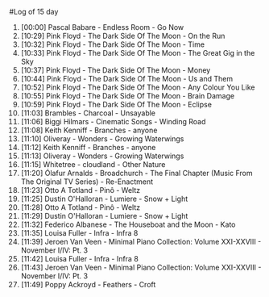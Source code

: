 #Log of 15 day

1. [00:00] Pascal Babare - Endless Room - Go Now
1. [10:29] Pink Floyd - The Dark Side Of The Moon - On the Run
1. [10:32] Pink Floyd - The Dark Side Of The Moon - Time
1. [10:33] Pink Floyd - The Dark Side Of The Moon - The Great Gig in the Sky
1. [10:37] Pink Floyd - The Dark Side Of The Moon - Money
1. [10:44] Pink Floyd - The Dark Side Of The Moon - Us and Them
1. [10:52] Pink Floyd - The Dark Side Of The Moon - Any Colour You Like
1. [10:55] Pink Floyd - The Dark Side Of The Moon - Brain Damage
1. [10:59] Pink Floyd - The Dark Side Of The Moon - Eclipse
1. [11:03] Brambles - Charcoal - Unsayable
1. [11:06] Biggi Hilmars - Cinematic Songs - Winding Road
1. [11:08] Keith Kenniff - Branches - anyone
1. [11:10] Oliveray - Wonders - Growing Waterwings
1. [11:12] Keith Kenniff - Branches - anyone
1. [11:13] Oliveray - Wonders - Growing Waterwings
1. [11:15] Whitetree - cloudland - Other Nature
1. [11:20] Ólafur Arnalds - Broadchurch - The Final Chapter (Music From The Original TV Series) - Re-Enactment
1. [11:23] Otto A Totland - Pinô - Weltz
1. [11:25] Dustin O'Halloran - Lumiere - Snow + Light
1. [11:28] Otto A Totland - Pinô - Weltz
1. [11:29] Dustin O'Halloran - Lumiere - Snow + Light
1. [11:32] Federico Albanese - The Houseboat and the Moon - Kato
1. [11:35] Louisa Fuller - Infra - Infra 8
1. [11:39] Jeroen Van Veen - Minimal Piano Collection: Volume XXI-XXVIII - November I/IV: Pt. 3
1. [11:42] Louisa Fuller - Infra - Infra 8
1. [11:43] Jeroen Van Veen - Minimal Piano Collection: Volume XXI-XXVIII - November I/IV: Pt. 3
1. [11:49] Poppy Ackroyd - Feathers - Croft
